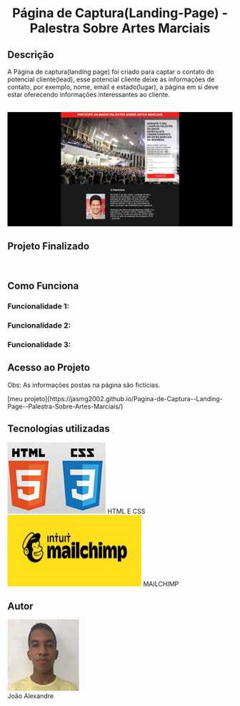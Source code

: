 <h1 align="center">  Página de Captura(Landing-Page) - Palestra Sobre Artes Marciais </h1>

<h2>Descrição</h2>
<p>A Página de captura(landing page) foi criado para captar o contato do potencial cliente(lead), esse potencial cliente deixe as informações de contato, por exemplo, nome, email e estado(lugar), a página em si deve estar oferecendo informações interessantes ao cliente.</p><br>

<img src="https://github.com/Jasmg2002/Pagina-de-Captura--Landing-Page--Palestra-Sobre-Artes-Marciais/blob/main/image/photoPage.JPG">

<h2 color=green >Projeto Finalizado</h2><br>

<h2>Como Funciona</h2>
  <h3> Funcionalidade 1:</h3>
    <p></p>
  <h3> Funcionalidade 2:</h3>
    <p></p>
  <h3> Funcionalidade 3:</h3>
    <p></p>

<h2>Acesso ao Projeto</h2>
<p>Obs: As informações postas na página são fictícias.</p>
  [meu projeto](https://jasmg2002.github.io/Pagina-de-Captura--Landing-Page--Palestra-Sobre-Artes-Marciais/)
  
<h2>Tecnologias utilizadas</h2>
<div>
  <img width=220px height=160px src="./image/html_css.jpg">
  <span>HTML E CSS</span>
  <img width=300px height=160px src="./image/mailchimp.jpg">
  <span>MAILCHIMP</span>
</div>

<h2>Autor</h2>
<div>
  <img width=160px height=160px src="./image/minha_foto.jpg">
  <br>
  <span>João Alexandre</span>
</di>
  
